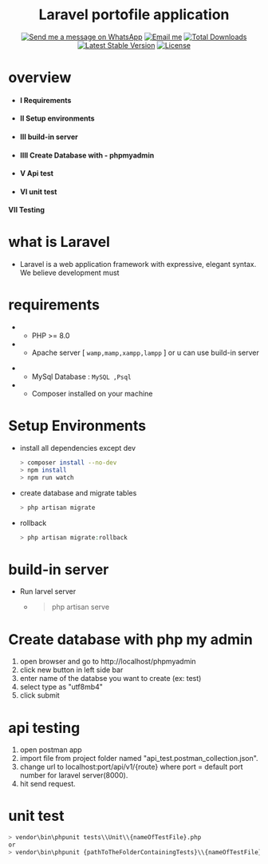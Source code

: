 <div align="center">

<h1> Laravel portofile application  </h1>

 [![Send me a message on WhatsApp](https://img.shields.io/static/v1.svg?label=Send%20a%20message&message=🙈&color=1ebea5&logo=whatsapp&logoColor=white&labelColor=1ebea5)](https://wa.me/201141640812?text=I'm%20interested%20in%20your%20car%20for%20sale)
[![Email me](https://img.shields.io/static/v1.svg?label=Email%20me&labelColor=blueviolet&message=🌎)](mailto:ahmedhamdy.mh95@gmail.com)
<a href="https://packagist.org/packages/laravel/framework"><img src="https://img.shields.io/packagist/dt/laravel/framework" alt="Total Downloads"></a>
<a href="https://packagist.org/packages/laravel/framework"><img src="https://img.shields.io/packagist/v/laravel/framework" alt="Latest Stable Version"></a>
<a href="https://packagist.org/packages/laravel/framework"><img src="https://img.shields.io/packagist/l/laravel/framework" alt="License"></a>
</div>

# overview

- ####  I    Requirements
- ####   II   Setup environments
- ####   III  build-in server
- ####   IIII Create Database  with - phpmyadmin
- ####   V   Api test
- ####   VI unit test 
####   VII Testing

# what is Laravel

* Laravel is a web application framework with expressive, elegant syntax. We believe development must

# requirements
  - * PHP >= 8.0

  - * Apache server [ `wamp,mamp,xampp,lampp` ] or u can use build-in server

  * - MySql Database : `MySQL ,Psql`
  * - Composer installed on your machine

# Setup Environments

* install all dependencies except dev

     ```bash
    > composer install --no-dev
    > npm install
    > npm run watch
    ```

* create database and migrate tables
   ```bash
  > php artisan migrate
   ```
* rollback
   ```php
   > php artisan migrate:rollback 
   ```
# build-in server
- Run larvel server
   - > php artisan serve
# Create database with php my admin
1. open browser and go to http://localhost/phpmyadmin
2. click new button in left side bar
3. enter name of the databse you want to create (ex: test)
4. select type as "utf8mb4"
5. click submit

# api testing
1. open postman app
2. import file from project folder named "api_test.postman_collection.json".
3. change url to localhost:port/api/v1/{route} where port =
default port number for laravel server(8000).
4. hit send request.

# unit test
```bash
> vendor\bin\phpunit tests\\Unit\\{nameOfTestFile}.php
or
> vendor\bin\phpunit {pathToTheFolderContainingTests}\\{nameOfTestFile}.php
```
